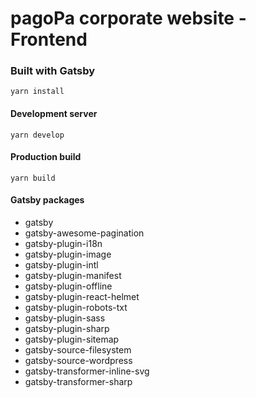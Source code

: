 # pagoPa corporate website - Frontend

### Built with Gatsby

`yarn install`

#### Development server
`yarn develop`

#### Production build
`yarn build`


#### Gatsby packages
- gatsby
- gatsby-awesome-pagination
- gatsby-plugin-i18n
- gatsby-plugin-image
- gatsby-plugin-intl
- gatsby-plugin-manifest
- gatsby-plugin-offline
- gatsby-plugin-react-helmet
- gatsby-plugin-robots-txt
- gatsby-plugin-sass
- gatsby-plugin-sharp
- gatsby-plugin-sitemap
- gatsby-source-filesystem
- gatsby-source-wordpress
- gatsby-transformer-inline-svg
- gatsby-transformer-sharp